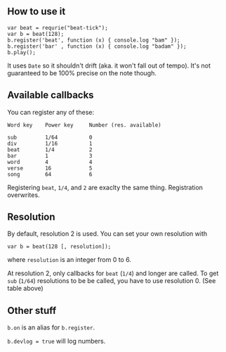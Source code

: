 ## How to use it

    var beat = requrie("beat-tick");
    var b = beat(128);
    b.register('beat', function (x) { console.log "bam" });
    b.register('bar' , function (x) { console.log "badam" });
    b.play();

It uses `Date` so it shouldn't drift (aka. it won't fall out of tempo). It's not
guaranteed to be 100% precise on the note though.

## Available callbacks

You can register any of these:

    Word key    Power key     Number (res. available)

    sub         1/64          0
    div         1/16          1
    beat        1/4           2
    bar         1             3
    word        4             4
    verse       16            5
    song        64            6
   

Registering `beat`, `1/4`, and `2` are exaclty the same thing. 
Registration overwrites.

## Resolution

By default, resolution 2 is used. You can set your own resolution with

    var b = beat(128 [, resolution]);

where `resolution` is an integer from 0 to 6.

At resolution 2, only callbacks for `beat` (`1/4`) and longer are called. To get
`sub` (`1/64`) resolutions to be be called, you have to use resolution 0. (See
table above)


## Other stuff
  
  `b.on` is an alias for `b.register`. 

  `b.devlog = true` will log numbers.
